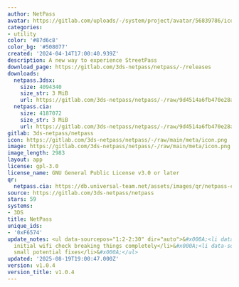```yaml
---
author: NetPass
avatar: https://gitlab.com/uploads/-/system/project/avatar/56839786/icon.png
categories:
- utility
color: '#87d6c8'
color_bg: '#508077'
created: '2024-04-14T17:00:40.939Z'
description: A new way to experience StreetPass
download_page: https://gitlab.com/3ds-netpass/netpass/-/releases
downloads:
  netpass.3dsx:
    size: 4094340
    size_str: 3 MiB
    url: https://gitlab.com/3ds-netpass/netpass/-/raw/9d4514a6fb470e28af07d46dad8866a914ccc563/netpass.3dsx?inline=false
  netpass.cia:
    size: 4187072
    size_str: 3 MiB
    url: https://gitlab.com/3ds-netpass/netpass/-/raw/9d4514a6fb470e28af07d46dad8866a914ccc563/netpass.cia?inline=false
gitlab: 3ds-netpass/netpass
icon: https://gitlab.com/3ds-netpass/netpass/-/raw/main/meta/icon.png
image: https://gitlab.com/3ds-netpass/netpass/-/raw/main/meta/icon.png
image_length: 2983
layout: app
license: gpl-3.0
license_name: GNU General Public License v3.0 or later
qr:
  netpass.cia: https://db.universal-team.net/assets/images/qr/netpass-cia.png
source: https://gitlab.com/3ds-netpass/netpass
stars: 59
systems:
- 3DS
title: NetPass
unique_ids:
- '0xF6574'
update_notes: <ul data-sourcepos="1:2-2:30" dir="auto">&#x000A;<li data-sourcepos="1:2-1:52">Fix
  initial wifi check breaking things completely</li>&#x000A;<li data-sourcepos="2:2-2:30">Other
  small potential fixes</li>&#x000A;</ul>
updated: '2025-08-19T19:00:47.000Z'
version: v1.0.4
version_title: v1.0.4
---
```

